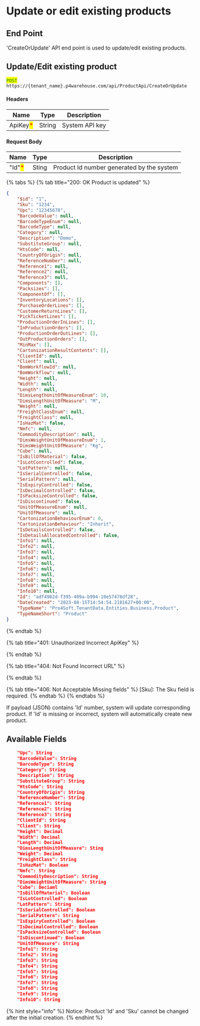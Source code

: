 # Update or edit existing products

## End Point

'CreateOrUpdate' API end point is used to update/edit existing products.

## Update/Edit existing product

<mark style="color:green;">`POST`</mark> `https://{tenant_name}.p4warehouse.com/api/ProductApi/CreateOrUpdate`

#### Headers

| Name                                     | Type   | Description    |
| ---------------------------------------- | ------ | -------------- |
| ApiKey<mark style="color:red;">\*</mark> | String | System API key |

#### Request Body

| Name                                   | Type  | Description                               |
| -------------------------------------- | ----- | ----------------------------------------- |
| "Id"<mark style="color:red;">\*</mark> | Sting | Product Id number generated by the system |

{% tabs %}
{% tab title="200: OK Product is updated" %}
```json
{
    "$id": "1",
    "Sku": "1234",
    "Upc": "12345678",
    "BarcodeValue": null,
    "BarcodeTypeEnum": null,
    "BarcodeType": null,
    "Category": null,
    "Description": "Demo",
    "SubstituteGroup": null,
    "HtsCode": null,
    "CountryOfOrigin": null,
    "ReferenceNumber": null,
    "Reference1": null,
    "Reference2": null,
    "Reference3": null,
    "Components": [],
    "Packsizes": [],
    "ComponentOf": [],
    "InventoryLocations": [],
    "PurchaseOrderLines": [],
    "CustomerReturnLines": [],
    "PickTicketLines": [],
    "ProductionOrderInLines": [],
    "InProductionOrders": [],
    "ProductionOrderOutLines": [],
    "OutProductionOrders": [],
    "MinMax": [],
    "CartonizationResultContents": [],
    "ClientId": null,
    "Client": null,
    "BomWorkflowId": null,
    "BomWorkflow": null,
    "Height": null,
    "Width": null,
    "Length": null,
    "DimsLengthUnitOfMeasureEnum": 10,
    "DimsLengthUnitOfMeasure": "M",
    "Weight": null,
    "FreightClassEnum": null,
    "FreightClass": null,
    "IsHazMat": false,
    "Nmfc": null,
    "CommodityDescription": null,
    "DimsWeightUnitOfMeasureEnum": 1,
    "DimsWeightUnitOfMeasure": "Kg",
    "Cube": null,
    "IsBillOfMaterial": false,
    "IsLotControlled": false,
    "LotPattern": null,
    "IsSerialControlled": false,
    "SerialPattern": null,
    "IsExpiryControlled": false,
    "IsDecimalControlled": false,
    "IsPacksizeControlled": false,
    "IsDiscontinued": false,
    "UnitOfMeasureEnum": null,
    "UnitOfMeasure": null,
    "CartonizationBehaviourEnum": 0,
    "CartonizationBehaviour": "Inherit",
    "IsDetailsControlled": false,
    "IsDetailsAllocatedControlled": false,
    "Info1": null,
    "Info2": null,
    "Info3": null,
    "Info4": null,
    "Info5": null,
    "Info6": null,
    "Info7": null,
    "Info8": null,
    "Info9": null,
    "Info10": null,
    "Id": "adf4902d-f395-409a-b994-10e57478df28",
    "DateCreated": "2023-08-15T14:54:54.2181627+00:00",
    "TypeName": "Pro4Soft.TenantData.Entities.Business.Product",
    "TypeNameShort": "Product"
}
```
{% endtab %}

{% tab title="401: Unauthorized Incorrect ApiKey" %}

{% endtab %}

{% tab title="404: Not Found Incorrect URL" %}

{% endtab %}

{% tab title="406: Not Acceptable Missing fields" %}
\[Sku]: The Sku field is required.
{% endtab %}
{% endtabs %}

If payload (JSON) contains 'Id' number, system will update corresponding product. If 'Id' is missing or incorrect, system will automatically create new product.

## Available Fields

```json
    "Upc": String
    "BarcodeValue": String
    "BarcodeType": String
    "Category": String
    "Description": String
    "SubstituteGroup": String
    "HtsCode": String
    "CountryOfOrigin": String
    "ReferenceNumber": String
    "Reference1": String
    "Reference2": String
    "Reference3": String
    "ClientId": String
    "Client": String
    "Height": Decimal
    "Width": Decimal
    "Length": Decimal
    "DimsLengthUnitOfMeasure": Sting
    "Weight": Decimal
    "FreightClass": String
    "IsHazMat": Boolean
    "Nmfc": String
    "CommodityDescription": String
    "DimsWeightUnitOfMeasure": String
    "Cube": Deciaml
    "IsBillOfMaterial": Boolean
    "IsLotControlled": Boolean
    "LotPattern": String
    "IsSerialControlled": Boolean
    "SerialPattern": String
    "IsExpiryControlled": Boolean
    "IsDecimalControlled": Boolean
    "IsPacksizeControlled": Boolean
    "IsDiscontinued": Boolean
    "UnitOfMeasure": String
    "Info1": String
    "Info2": String
    "Info3": String
    "Info4": String
    "Info5": String
    "Info6": String
    "Info7": String
    "Info8": String
    "Info9": String
    "Info10": String
```

{% hint style="info" %}
Notice: Product 'Id' and 'Sku' cannot be changed after the initial creation.
{% endhint %}
